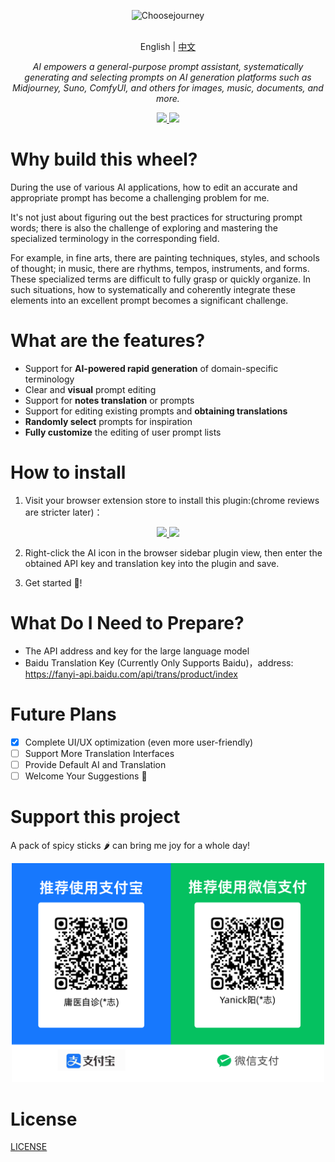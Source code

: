 <p align="center"><picture>
<img alt="Choosejourney" src="https://yanick.oss-cn-beijing.aliyuncs.com/img/README-2024-11-02-06-36-46.png">
</picture>
</p>
<p align="center">
    <br> English | <a href="README-CN.md">中文</a>
</p>
<p align="center">
    <em>AI empowers a general-purpose prompt assistant, systematically generating and selecting prompts on AI generation platforms such as Midjourney, Suno, ComfyUI, and others for images, music, documents, and more.</em>
</p>

<p align="center">

  <a href="https://chromewebstore.google.com/detail/choosejourney/lhhnmdfkkdmflpnpcngmiofcnokikmgf?authuser=0&hl=zh-CN" target="_blank">
    <img src="https://yanick.oss-cn-beijing.aliyuncs.com/img/README-2024-11-02-06-37-42.png" />
  </a>
  <a href="https://microsoftedge.microsoft.com/addons/detail/choosejourney/mfpjhghgmaicdaaljjgiglmmdjoiacga" target="_blank">
    <img src="https://yanick.oss-cn-beijing.aliyuncs.com/img/README-2024-11-02-06-37-19.png" />
  </a>
</p>

# Why build this wheel?

During the use of various AI applications, how to edit an accurate and appropriate prompt has become a challenging problem for me.

It's not just about figuring out the best practices for structuring prompt words; there is also the challenge of exploring and mastering the specialized terminology in the corresponding field.

For example, in fine arts, there are painting techniques, styles, and schools of thought; in music, there are rhythms, tempos, instruments, and forms. These specialized terms are difficult to fully grasp or quickly organize. In such situations, how to systematically and coherently integrate these elements into an excellent prompt becomes a significant challenge.

# What are the features?

- Support for **AI-powered rapid generation** of domain-specific terminology
- Clear and **visual** prompt editing
- Support for **notes translation** or prompts
- Support for editing existing prompts and **obtaining translations**
- **Randomly select** prompts for inspiration
- **Fully customize** the editing of user prompt lists

# How to install

1. Visit your browser extension store to install this plugin:(chrome reviews are stricter later)：
<p align="center">

  <a href="https://chromewebstore.google.com/detail/choosejourney/lhhnmdfkkdmflpnpcngmiofcnokikmgf?authuser=0&hl=zh-CN" target="_blank">
    <img src="https://yanick.oss-cn-beijing.aliyuncs.com/img/README-2024-11-02-06-37-42.png" />
  </a>
  <a href="https://microsoftedge.microsoft.com/addons/detail/choosejourney/mfpjhghgmaicdaaljjgiglmmdjoiacga" target="_blank">
    <img src="https://yanick.oss-cn-beijing.aliyuncs.com/img/README-2024-11-02-06-37-19.png" />
  </a>
</p>

2. Right-click the AI icon in the browser sidebar plugin view, then enter the obtained API key and translation key into the plugin and save.

3. Get started 🎉!

# What Do I Need to Prepare?

- The API address and key for the large language model
- Baidu Translation Key (Currently Only Supports Baidu)，address: https://fanyi-api.baidu.com/api/trans/product/index

# Future Plans

- [x] Complete UI/UX optimization (even more user-friendly)
- [ ] Support More Translation Interfaces
- [ ] Provide Default AI and Translation
- [ ] Welcome Your Suggestions 👏

# Support this project

A pack of spicy sticks 🌶 can bring me joy for a whole day!

   <p align="center">
     <img width="500" src="打赏码.png" />
   </p>

# License

[LICENSE](./LICENSE)
